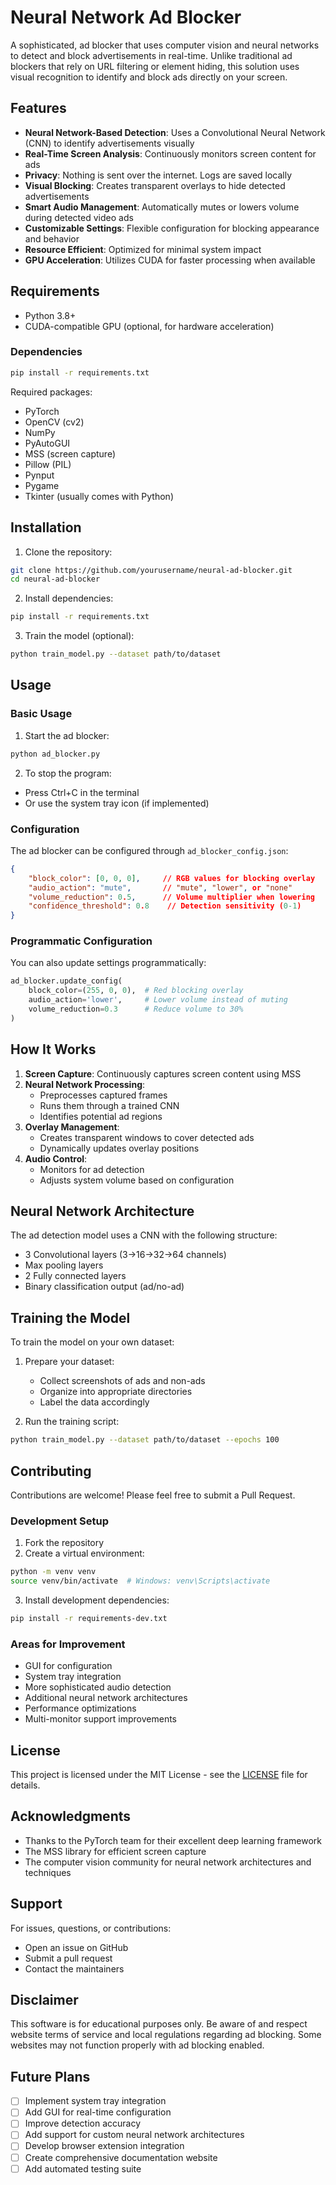 # Neural Network Ad Blocker

A sophisticated, ad blocker that uses computer vision and neural networks to detect and block advertisements in real-time. Unlike traditional ad blockers that rely on URL filtering or element hiding, this solution uses visual recognition to identify and block ads directly on your screen.

## Features

- **Neural Network-Based Detection**: Uses a Convolutional Neural Network (CNN) to identify advertisements visually
- **Real-Time Screen Analysis**: Continuously monitors screen content for ads
- **Privacy**: Nothing is sent over the internet. Logs are saved locally
- **Visual Blocking**: Creates transparent overlays to hide detected advertisements
- **Smart Audio Management**: Automatically mutes or lowers volume during detected video ads
- **Customizable Settings**: Flexible configuration for blocking appearance and behavior
- **Resource Efficient**: Optimized for minimal system impact
- **GPU Acceleration**: Utilizes CUDA for faster processing when available

## Requirements

- Python 3.8+
- CUDA-compatible GPU (optional, for hardware acceleration)

### Dependencies

```bash
pip install -r requirements.txt
```

Required packages:
- PyTorch
- OpenCV (cv2)
- NumPy
- PyAutoGUI
- MSS (screen capture)
- Pillow (PIL)
- Pynput
- Pygame
- Tkinter (usually comes with Python)

## Installation

1. Clone the repository:
```bash
git clone https://github.com/yourusername/neural-ad-blocker.git
cd neural-ad-blocker
```

2. Install dependencies:
```bash
pip install -r requirements.txt
```

3. Train the model (optional):
```bash
python train_model.py --dataset path/to/dataset
```

## Usage

### Basic Usage

1. Start the ad blocker:
```bash
python ad_blocker.py
```

2. To stop the program:
- Press Ctrl+C in the terminal
- Or use the system tray icon (if implemented)

### Configuration

The ad blocker can be configured through `ad_blocker_config.json`:

```json
{
    "block_color": [0, 0, 0],     // RGB values for blocking overlay
    "audio_action": "mute",       // "mute", "lower", or "none"
    "volume_reduction": 0.5,      // Volume multiplier when lowering
    "confidence_threshold": 0.8    // Detection sensitivity (0-1)
}
```

### Programmatic Configuration

You can also update settings programmatically:

```python
ad_blocker.update_config(
    block_color=(255, 0, 0),  # Red blocking overlay
    audio_action='lower',     # Lower volume instead of muting
    volume_reduction=0.3      # Reduce volume to 30%
)
```

## How It Works

1. **Screen Capture**: Continuously captures screen content using MSS
2. **Neural Network Processing**:
   - Preprocesses captured frames
   - Runs them through a trained CNN
   - Identifies potential ad regions
3. **Overlay Management**:
   - Creates transparent windows to cover detected ads
   - Dynamically updates overlay positions
4. **Audio Control**:
   - Monitors for ad detection
   - Adjusts system volume based on configuration

## Neural Network Architecture

The ad detection model uses a CNN with the following structure:
- 3 Convolutional layers (3→16→32→64 channels)
- Max pooling layers
- 2 Fully connected layers
- Binary classification output (ad/no-ad)

## Training the Model

To train the model on your own dataset:

1. Prepare your dataset:
   - Collect screenshots of ads and non-ads
   - Organize into appropriate directories
   - Label the data accordingly

2. Run the training script:
```bash
python train_model.py --dataset path/to/dataset --epochs 100
```

## Contributing

Contributions are welcome! Please feel free to submit a Pull Request.

### Development Setup

1. Fork the repository
2. Create a virtual environment:
```bash
python -m venv venv
source venv/bin/activate  # Windows: venv\Scripts\activate
```
3. Install development dependencies:
```bash
pip install -r requirements-dev.txt
```

### Areas for Improvement

- GUI for configuration
- System tray integration
- More sophisticated audio detection
- Additional neural network architectures
- Performance optimizations
- Multi-monitor support improvements

## License

This project is licensed under the MIT License - see the [LICENSE](LICENSE) file for details.

## Acknowledgments

- Thanks to the PyTorch team for their excellent deep learning framework
- The MSS library for efficient screen capture
- The computer vision community for neural network architectures and techniques

## Support

For issues, questions, or contributions:
- Open an issue on GitHub
- Submit a pull request
- Contact the maintainers

## Disclaimer

This software is for educational purposes only. Be aware of and respect website terms of service and local regulations regarding ad blocking. Some websites may not function properly with ad blocking enabled.

## Future Plans

- [ ] Implement system tray integration
- [ ] Add GUI for real-time configuration
- [ ] Improve detection accuracy
- [ ] Add support for custom neural network architectures
- [ ] Develop browser extension integration
- [ ] Create comprehensive documentation website
- [ ] Add automated testing suite